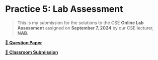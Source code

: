 # Practice 5: Lab Assessment

> This is my submission for the solutions to the CSE **Online Lab Assessment** assigned on **September 7, 2024** by our CSE lecturer, **NAB**.

[📄 **Question Paper**](./tasks.pdf)

[🔗 **Classroom Submission**](https://classroom.google.com/c/NzExMDM1ODEyOTg0/a/NzA1Njg0OTIxNzA0/details)
